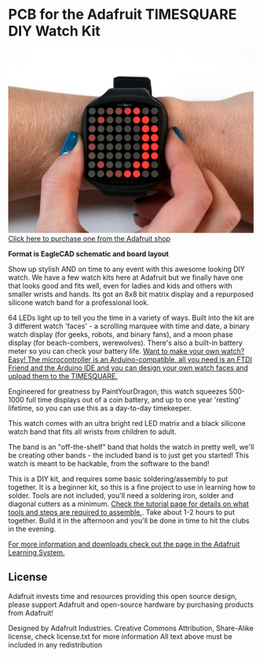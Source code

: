 # PCB for the Adafruit TIMESQUARE DIY Watch Kit 

<a href="http://www.adafruit.com/products/1106"><img src="assets/image.jpg?raw=true" width="500px"><br/>Click here to purchase one from the Adafruit shop</a>

__Format is EagleCAD schematic and board layout__

Show up stylish AND on time to any event with this awesome looking DIY watch. We have a few watch kits here at Adafruit but we finally have one that looks good and fits well, even for ladies and kids and others with smaller wrists and hands. Its got an 8x8 bit matrix display and a repurposed silicone watch band for a professional look.

64 LEDs light up to tell you the time in a variety of ways. Built into the kit are 3 different watch 'faces' - a scrolling marquee with time and date, a binary watch display (for geeks, robots, and binary fans), and a moon phase display (for beach-combers, werewolves). There's also a built-in battery meter so you can check your battery life. [Want to make your own watch? Easy! The microcontroller is an Arduino-compatible, all you need is an FTDI Friend and the Arduino IDE and you can design your own watch faces and upload them to the TIMESQUARE.](http://learn.adafruit.com/timesquare-watch-kit/uploading-new-firmware)

Engineered for greatness by PaintYourDragon, this watch squeezes 500-1000 full time displays out of a coin battery, and up to one year 'resting' lifetime, so you can use this as a day-to-day timekeeper.

This watch comes with an ultra bright red LED matrix and a black silicone watch band that fits all wrists from children to adult.

The band is an "off-the-shelf" band that holds the watch in pretty well, we'll be creating other bands - the included band is to just get you started! This watch is meant to be hackable, from the software to the band!

This is a DIY kit, and requires some basic soldering/assembly to put together. It is a beginner kit, so this is a fine project to use in learning how to solder. Tools are not included, you'll need a soldering iron, solder and diagonal cutters as a minimum. [Check the tutorial page for details on what tools and steps are required to assemble.](http://learn.adafruit.com/timesquare-watch-kit). Take about 1-2 hours to put together. Build it in the afternoon and you'll be done in time to hit the clubs in the evening.

[For more information and downloads check out the page in the Adafruit Learning System.](http://learn.adafruit.com/timesquare-watch-kit)

## License
Adafruit invests time and resources providing this open source design,
please support Adafruit and open-source hardware by purchasing
products from Adafruit!

Designed by Adafruit Industries.
Creative Commons Attribution, Share-Alike license, check license.txt for more information
All text above must be included in any redistribution
